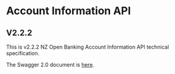 # Account Information API

## V2.2.2

This is v2.2.2 NZ Open Banking Account Information API technical specification.

The Swagger 2.0 document is [here](account-info-nz-swagger.yaml).
